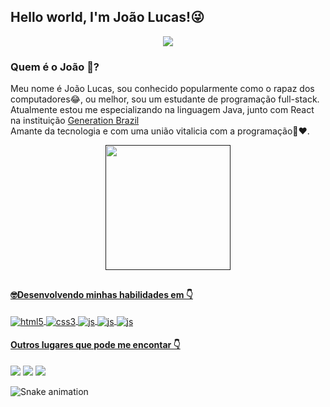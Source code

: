 ## Hello world, I'm João Lucas!😜

<p align="center"> 
    <img src="https://readme-typing-svg.herokuapp.com?color=16A085&size=28&center=true&vCenter=true&lines=Full-Stack+Developer"(https://git.io/typing-svg)>
 </p>
 
 ### Quem é o João 🤔?
 Meu nome é João Lucas, sou conhecido popularmente como o rapaz dos computadores😂, ou melhor, sou um estudante de programação full-stack.
 Atualmente estou me especializando na linguagem Java, junto com React na instituição [Generation Brazil](https://www.linkedin.com/school/generationbrasil/)
 <br>Amante da tecnologia e com uma união vitalicia com a programação💍❤️.
<div align="center">
  <a href="">
  <img height="200em" src="https://github-readme-stats.vercel.app/api/top-langs/?username=&layout=compact&langs_count=7&theme=dark"/>
</div>
  
##
 #### 🤓Desenvolvendo minhas habilidades em 👇 
 <img align="center" alt="html5" src="https://img.shields.io/badge/HTML5-E34F26?style=for-the-badge&logo=html5&logoColor=white" />
 <img align="center" alt="css3" src="https://img.shields.io/badge/CSS3-1572B6?style=for-the-badge&logo=css3&logoColor=white" />
 <img align="center" alt="js" src="https://img.shields.io/badge/React-20232A?style=for-the-badge&logo=react&logoColor=61DAFB" />
 <img align="center" alt="js" src="https://img.shields.io/badge/Java-ED8B00?style=for-the-badge&logo=java&logoColor=white" />
 <img align="center" alt="js" src="https://img.shields.io/badge/-SQL-blue?style=for-the-badge&logo=appveyor" />
 </div><br>
 
  #### Outros lugares que pode me encontar 👇
<div>
<a href="https://www.instagram.com/lucasbreckgm" target="_blank"><img src="https://img.shields.io/badge/-Instagram-%23E4405F?style=for-the-badge&logo=instagram&logoColor=white" target="_blank"></a>
<a href = "mailto:joaolucadesouzapaz1@gmail.com"><img src="https://img.shields.io/badge/-Gmail-%23333?style=for-the-badge&logo=gmail&logoColor=white" target="_blank"></a>
<a href="https://www.linkedin.com/in/jlsouzapaz/" target="_blank"><img src="https://img.shields.io/badge/-LinkedIn-%230077B5?style=for-the-badge&logo=linkedin&logoColor=white" target="_blank"></a> 
 
  ![Snake animation](https://github.com/Joaolucas398/Joaolucas398/blob/output/github-contribution-grid-snake.svg)
   
</div>

